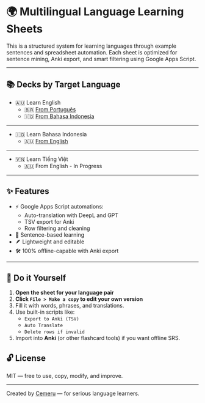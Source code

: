 # 🌍 Multilingual Language Learning Sheets

This is a structured system for learning languages through example sentences and spreadsheet automation. Each sheet is optimized for sentence mining, Anki export, and smart filtering using Google Apps Script.

---

## 📚 Decks by Target Language

- 🇦🇺 Learn English
  - 🇧🇷 [From Português](https://docs.google.com/spreadsheets/d/1i9aXHtEdLK1wUkUqZNuGoWd11hmYyy_OTkZc3ngTOwU/edit?gid=804322809#gid=804322809)
  - 🇮🇩 [From Bahasa Indonesia](https://docs.google.com/spreadsheets/d/14sg-bQSxqhM1V9lNCm6ifbytRLnV-rl0DXe7v059P3c/edit?gid=804322809#gid=804322809)

---

- 🇮🇩 Learn Bahasa Indonesia
  - 🇦🇺 [From English](https://docs.google.com/spreadsheets/d/1CrM7bhMkdiIKz3AKwwxiOYjR7LBo6AcM1xeXxMJNqhk/edit?gid=804322809#gid=804322809)
    
---

- 🇻🇳 Learn Tiếng Việt
  - 🇦🇺 From English - In Progress

---

## ✨ Features

- ⚡ Google Apps Script automations:
  - Auto-translation with DeepL and GPT
  - TSV export for Anki
  - Row filtering and cleaning
- 🧠 Sentence-based learning
- 🪶 Lightweight and editable
- 🛠️ 100% offline-capable with Anki export

---

## 🚀 Do it Yourself

1. **Open the sheet for your language pair**
2. **Click `File > Make a copy` to edit your own version**
3. Fill it with words, phrases, and translations.
4. Use built-in scripts like:
   - `Export to Anki (TSV)`
   - `Auto Translate`
   - `Delete rows if invalid`
5. Import into **Anki** (or other flashcard tools) if you want offline SRS.

## 🔓 License

MIT — free to use, copy, modify, and improve.

---

Created by [Cemeru](https://github.com/Cemeru) — for serious language learners.
